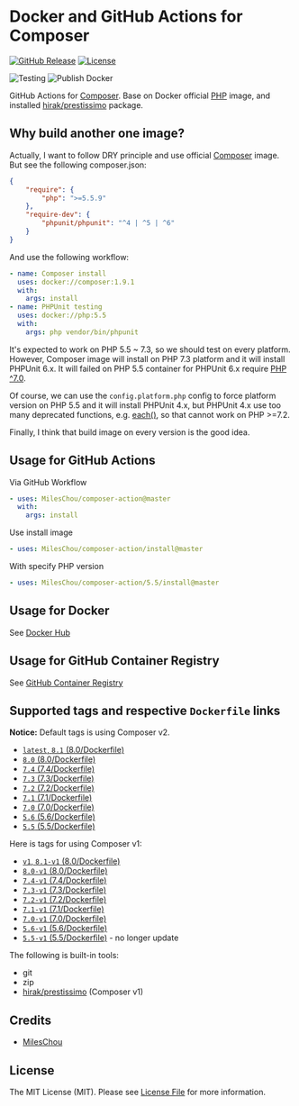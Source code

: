 # Docker and GitHub Actions for Composer 

[![GitHub Release][ico-release]][link-github-release]
[![License][ico-license]](LICENSE)

![Testing](https://github.com/MilesChou/composer-action/workflows/Testing/badge.svg)
![Publish Docker](https://github.com/MilesChou/composer-action/workflows/Publish%20Docker/badge.svg)

GitHub Actions for [Composer](https://getcomposer.org). Base on Docker official [PHP](https://hub.docker.com/_/php) image, and installed [hirak/prestissimo](https://github.com/hirak/prestissimo) package. 

[ico-release]: https://img.shields.io/github/tag/MilesChou/composer-action.svg
[ico-license]: https://img.shields.io/badge/license-MIT-brightgreen.svg
[link-github-release]: https://github.com/MilesChou/composer-action/releases

## Why build another one image?

Actually, I want to follow DRY principle and use official [Composer](https://hub.docker.com/_/composer) image. But see the following composer.json:

```json
{
    "require": {
        "php": ">=5.5.9"
    },
    "require-dev": {
        "phpunit/phpunit": "^4 | ^5 | ^6"
    }
}
```

And use the following workflow:

```yaml
- name: Composer install
  uses: docker://composer:1.9.1
  with:
    args: install
- name: PHPUnit testing
  uses: docker://php:5.5
  with:
    args: php vendor/bin/phpunit
```

It's expected to work on PHP 5.5 ~ 7.3, so we should test on every platform. However, Composer image will install on PHP 7.3 platform and it will install PHPUnit 6.x. It will failed on PHP 5.5 container for PHPUnit 6.x require [PHP ^7.0](https://packagist.org/packages/phpunit/phpunit#6.0.0).   

Of course, we can use the `config.platform.php` config to force platform version on PHP 5.5 and it will install PHPUnit 4.x, but PHPUnit 4.x use too many deprecated functions, e.g. [each()](https://www.php.net/manual/en/function.each.php), so that cannot work on PHP >=7.2.

Finally, I think that build image on every version is the good idea.

## Usage for GitHub Actions

Via GitHub Workflow

```yaml
- uses: MilesChou/composer-action@master
  with:
    args: install
```

Use install image

```yaml
- uses: MilesChou/composer-action/install@master
```

With specify PHP version

```yaml
- uses: MilesChou/composer-action/5.5/install@master
```

## Usage for Docker

See [Docker Hub](https://hub.docker.com/r/mileschou/composer/)

## Usage for GitHub Container Registry

See [GitHub Container Registry](https://github.com/users/MilesChou/packages/container/package/composer)

## Supported tags and respective `Dockerfile` links

**Notice:** Default tags is using Composer v2.

* [`latest`, `8.1` (8.0/Dockerfile)](https://github.com/MilesChou/composer-action/blob/master/8.1/Dockerfile)
* [`8.0` (8.0/Dockerfile)](https://github.com/MilesChou/composer-action/blob/master/8.0/Dockerfile)
* [`7.4` (7.4/Dockerfile)](https://github.com/MilesChou/composer-action/blob/master/7.4/Dockerfile)
* [`7.3` (7.3/Dockerfile)](https://github.com/MilesChou/composer-action/blob/master/7.3/Dockerfile)
* [`7.2` (7.2/Dockerfile)](https://github.com/MilesChou/composer-action/blob/master/7.2/Dockerfile)
* [`7.1` (7.1/Dockerfile)](https://github.com/MilesChou/composer-action/blob/master/7.1/Dockerfile)
* [`7.0` (7.0/Dockerfile)](https://github.com/MilesChou/composer-action/blob/master/7.0/Dockerfile)
* [`5.6` (5.6/Dockerfile)](https://github.com/MilesChou/composer-action/blob/master/5.6/Dockerfile)
* [`5.5` (5.5/Dockerfile)](https://github.com/MilesChou/composer-action/blob/master/5.5/Dockerfile)

Here is tags for using Composer v1:

* [`v1`, `8.1-v1` (8.0/Dockerfile)](https://github.com/MilesChou/composer-action/blob/master/8.1/Dockerfile)
* [`8.0-v1` (8.0/Dockerfile)](https://github.com/MilesChou/composer-action/blob/master/8.0/Dockerfile)
* [`7.4-v1` (7.4/Dockerfile)](https://github.com/MilesChou/composer-action/blob/master/7.4/Dockerfile)
* [`7.3-v1` (7.3/Dockerfile)](https://github.com/MilesChou/composer-action/blob/master/7.3/Dockerfile)
* [`7.2-v1` (7.2/Dockerfile)](https://github.com/MilesChou/composer-action/blob/master/7.2/Dockerfile)
* [`7.1-v1` (7.1/Dockerfile)](https://github.com/MilesChou/composer-action/blob/master/7.1/Dockerfile)
* [`7.0-v1` (7.0/Dockerfile)](https://github.com/MilesChou/composer-action/blob/master/7.0/Dockerfile)
* [`5.6-v1` (5.6/Dockerfile)](https://github.com/MilesChou/composer-action/blob/master/5.6/Dockerfile)
* [`5.5-v1` (5.5/Dockerfile)](https://github.com/MilesChou/composer-action/blob/master/5.5/Dockerfile) - no longer update

The following is built-in tools:

* git
* zip
* [hirak/prestissimo](https://github.com/hirak/prestissimo) (Composer v1)

## Credits

* [MilesChou](https://github.com/MilesChou)

## License

The MIT License (MIT). Please see [License File](LICENSE) for more information.
